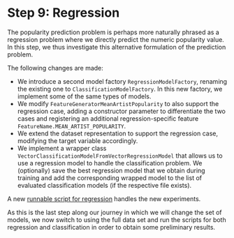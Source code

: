 # Step 9: Regression

The popularity prediction problem is perhaps more naturally phrased as a 
regression problem where we directly predict the numeric popularity value.
In this step, we thus investigate this alternative formulation of the prediction
problem.

The following changes are made:
  * We introduce a second model factory `RegressionModelFactory`, renaming the existing one to `ClassificationModelFactory`. In this new factory, we implement some of the same types of models.
  * We modify `FeatureGeneratorMeanArtistPopularity` to also support the regression case, adding a constructor parameter to differentiate the two cases and registering an additional regression-specific feature `FeatureName.MEAN_ARTIST_POPULARITY`.
  * We extend the dataset representation to support the regression case, modifying the target variable accordingly.
  * We implement a wrapper class `VectorClassificationModelFromVectorRegressionModel` that allows us to use a regression model to handle the classification problem. We (optionally) save the best regression model that we obtain during training and add the corresponding wrapped model to the list of evaluated classification models (if the respective file exists).

A new [runnable script for regression](run_regressor_evaluation.py) handles the new experiments.

As this is the last step along our journey in which we will change the set of models, we now switch to using the full data set and run the scripts for both regression and classification in order to obtain some preliminary results.
